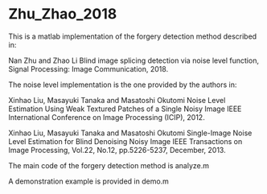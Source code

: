 # Zhu_Zhao_2018

This is a matlab implementation of the forgery detection method described in: 

Nan Zhu and Zhao Li
Blind image splicing detection via noise level function,
Signal Processing: Image Communication, 2018.


The noise level implementation is the one provided by the authors in:

Xinhao Liu, Masayuki Tanaka and Masatoshi Okutomi
Noise Level Estimation Using Weak Textured Patches of a Single Noisy Image
IEEE International Conference on Image Processing (ICIP), 2012.

Xinhao Liu, Masayuki Tanaka and Masatoshi Okutomi
Single-Image Noise Level Estimation for Blind Denoising Noisy Image
IEEE Transactions on Image Processing, Vol.22, No.12, pp.5226-5237, December, 2013.

The main code of the forgery detection method is analyze.m

A demonstration example is provided in demo.m
